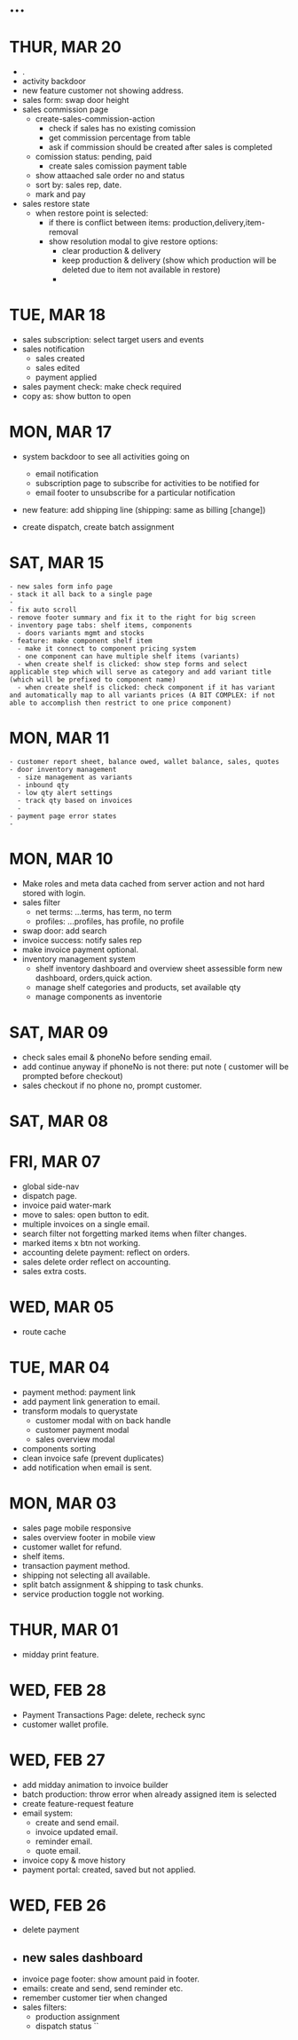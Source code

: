 # ...
# THUR, MAR 20
- .
- activity backdoor
- new feature customer not showing address.
- sales form: swap door height
- sales commission page
  - create-sales-commission-action
    - check if sales has no existing comission
    - get commission percentage from table
    - ask if commission should be created after sales is completed
  - comission status: pending, paid
    - create sales comission payment table
  - show attaached sale order no and status
  - sort by: sales rep, date.
  - mark and pay
- sales restore state
  - when restore point is selected:
    - if there is conflict between items: production,delivery,item-removal
    - show resolution modal to give restore options:
      - clear production & delivery
      - keep production & delivery (show which production will be deleted due to item not available in restore)
      - 
# TUE, MAR 18
- sales subscription: select target users and events
- sales notification
  - sales created
  - sales edited
  - payment applied
- sales payment check: make check required
- copy as: show button to open
<!-- - door price not coming out right. -->
# MON, MAR 17
- system backdoor to see all activities going on
  - email notification
  - subscription page to subscribe for activities to be notified for
  - email footer to unsubscribe for a particular notification

- new feature: add shipping line (shipping: same as billing [change])
- create dispatch, create batch assignment

# SAT, MAR 15
    - new sales form info page
    - stack it all back to a single page
    - 
    - fix auto scroll
    - remove footer summary and fix it to the right for big screen
    - inventory page tabs: shelf items, components
      - doors variants mgmt and stocks
    - feature: make component shelf item
      - make it connect to component pricing system
      - one component can have multiple shelf items (variants)
      - when create shelf is clicked: show step forms and select applicable step which will serve as category and add variant title (which will be prefixed to component name)
      - when create shelf is clicked: check component if it has variant and automatically map to all variants prices (A BIT COMPLEX: if not able to accomplish then restrict to one price component)
# MON, MAR 11
    - customer report sheet, balance owed, wallet balance, sales, quotes
    - door inventory management
      - size management as variants
      - inbound qty
      - low qty alert settings
      - track qty based on invoices
      - 
    - payment page error states
    - 
<!-- - customer profile changing not working. -->
<!-- - exterior doors selection -->
# MON, MAR 10
  - Make roles and meta data cached from server action and not hard stored with login.
  - sales filter
    - net terms: ...terms, has term, no term
    - profiles: ...profiles, has profile, no profile
  - swap door: add search
  - invoice success: notify sales rep
  - make invoice payment optional.
  - inventory management system
    - shelf inventory dashboard and overview sheet assessible form new dashboard, orders,quick action.
    - manage shelf categories and products, set available qty
    - manage components as inventorie
# SAT, MAR 09
- check sales email & phoneNo before sending email.
- add continue anyway if phoneNo is not there: put note ( customer will be prompted before checkout)
- sales checkout if no phone no, prompt customer.
# SAT, MAR 08
# FRI, MAR 07
- global side-nav
- dispatch page.
- invoice paid water-mark
- move to sales: open button to edit.
- multiple invoices on a single email.
- search filter not forgetting marked items when filter changes.
- marked items x btn not working.
- accounting delete payment: reflect on orders.
- sales delete order reflect on accounting.
- sales extra costs.
# WED, MAR 05
- route cache
# TUE, MAR 04
- payment method: payment link
- add payment link generation to email.
- transform modals to querystate
  - customer modal with on back handle
  - customer payment modal
  - sales overview modal
- components sorting
- clean invoice safe (prevent duplicates)
- add notification when email is sent.
# MON, MAR 03
  - sales page mobile responsive  
  - sales overview footer in mobile view
  - customer wallet for refund. 
  - shelf items.
  - transaction payment method.
  - shipping not selecting all available.
  - split batch assignment & shipping to task chunks.
  - service production toggle not working.
# THUR, MAR 01
- midday print feature.
# WED, FEB 28
- Payment Transactions Page: delete, recheck sync
- customer wallet profile.
# WED, FEB 27
- add midday animation to invoice builder
- batch production: throw error when already assigned item is selected
- create feature-request feature
- email system:
    - create and send email.
    - invoice updated email.
    - reminder email.
    - quote email.
- invoice copy & move history
- payment portal: created, saved but not applied.
<!-- - change door size in print to inch. -->
<!-- - add delivery charge to invoice. -->
<!-- - zero custom price -->
# WED, FEB 26 
- delete payment
- new sales dashboard
  - 
- invoice page footer: show amount paid in footer.
- emails: create and send, send reminder etc.
- remember customer tier when changed
- sales filters:
  - production assignment
  - dispatch status ``
<!-- - change alert position -->
<!-- - sales print: remove footer on every page -->
  <!-- - invoice filter -->